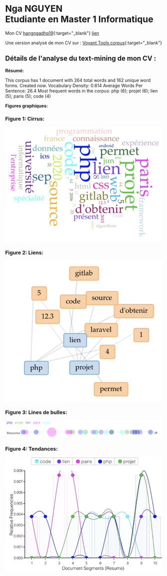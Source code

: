 Nga NGUYEN  
Etudiante en Master 1 Informatique
================================
Mon CV [hangngadhp19](https://samszo.github.io/M1_INFO_20-21/hangngadhp19/cv.html){:target="_blank"}
<a href="https://samszo.github.io/M1_INFO_20-21/hangngadhp19/cv.html" target="_blank">lien</a>

Une version analysé de mon CV sur : [Voyant Tools corpus](https://voyant-tools.org/?corpus=af84ba16ce2eeecb2d751c17a7394416){:target="_blank"}

Détails de l'analyse du text-mining de mon CV :
------------------------
**Résumé:**

This corpus has 1 document with 264 total words and 162 unique word forms. Created now.
Vocabulary Density: 0.614
Average Words Per Sentence: 26.4
Most frequent words in the corpus: php (6); projet (6); lien (5); paris (5); code (4)

**Figures graphiques:**

### Figure 1: Cirrus:

![](images/cirrus.png)

### Figure 2: Liens:

![](images/liens.png)

### Figure 3: Lines de bulles:

![](images/bulles.png)

### Figure 4: Tendances:

![](images/tendances.png)